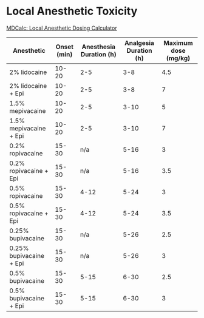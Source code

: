 # Local Anesthetic Toxicity


[MDCalc: Local Anesthetic Dosing Calculator](https://www.mdcalc.com/calc/10205/local-anesthetic-dosing-calculator)


| **Anesthetic**          | **Onset (min)** | **Anesthesia Duration (h)** | **Analgesia Duration (h)** | **Maximum dose (mg/kg)** |
|-------------------------|-----------------|-----------------------------|----------------------------|--------------------------|
| 2% lidocaine            | 10-20           | 2-5                         | 3-8                        | 4.5                      |
| 2% lidocaine + Epi      | 10-20           | 2-5                         | 3-8                        | 7                        |
| 1.5% mepivacaine        | 10-20           | 2-5                         | 3-10                       | 5                        |
| 1.5% mepivacaine + Epi  | 10-20           | 2-5                         | 3-10                       | 7                        |
| 0.2% ropivacaine        | 15-30           | n/a                         | 5-16                       | 3                        |
| 0.2% ropivacaine + Epi  | 15-30           | n/a                         | 5-16                       | 3.5                      |
| 0.5% ropivacaine        | 15-30           | 4-12                        | 5-24                       | 3                        |
| 0.5% ropivacaine + Epi  | 15-30           | 4-12                        | 5-24                       | 3.5                      |
| 0.25% bupivacaine       | 15-30           | n/a                         | 5-26                       | 2.5                      |
| 0.25% bupivacaine + Epi | 15-30           | n/a                         | 5-26                       | 3                        |
| 0.5% bupivacaine        | 15-30           | 5-15                        | 6-30                       | 2.5                      |
| 0.5% bupivacaine + Epi  | 15-30           | 5-15                        | 6-30                       | 3                        |
